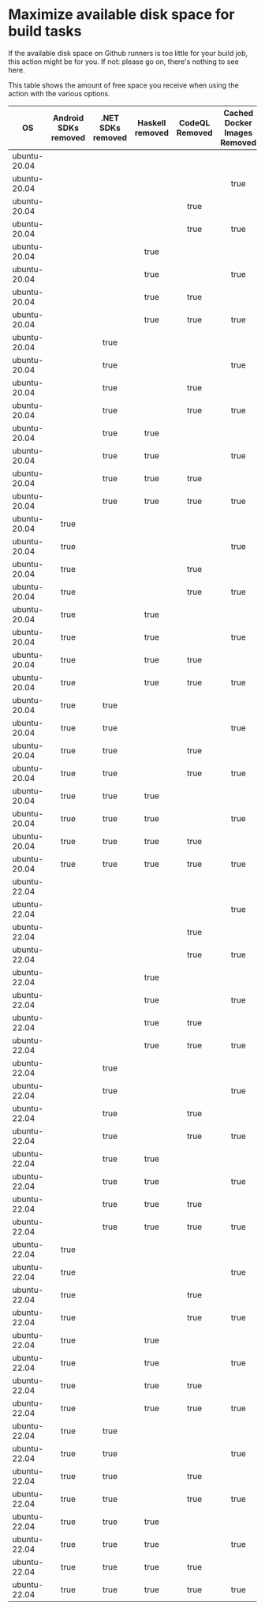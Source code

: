 # Maximize available disk space for build tasks

If the available disk space on Github runners is too little for your build job, this action might be for you.
If not: please go on, there's nothing to see here.

This table shows the amount of free space you receive when using the action with the various options.

OS | Android SDKs removed | .NET SDKs removed | Haskell removed | CodeQL Removed | Cached Docker Images Removed | GB freed | GB free | Elapsed Time (seconds) |
---|:--------------------:|:-----------------:|:---------------:|:--------------:|:----------------------------:|:--------:|:-------:|:----------------------:|
ubuntu-20.04 |  |  |  |  |  | 62 | 82 | 2
ubuntu-20.04 |  |  |  |  | true | 66 | 86 | 8
ubuntu-20.04 |  |  |  | true |  | 67 | 87 | 4
ubuntu-20.04 |  |  |  | true | true | 71 | 91 | 65
ubuntu-20.04 |  |  | true |  |  | 62 | 82 | 2
ubuntu-20.04 |  |  | true |  | true | 66 | 86 | 52
ubuntu-20.04 |  |  | true | true |  | 67 | 87 | 2
ubuntu-20.04 |  |  | true | true | true | 71 | 91 | 59
ubuntu-20.04 |  | true |  |  |  | 64 | 84 | 4
ubuntu-20.04 |  | true |  |  | true | 67 | 87 | 6
ubuntu-20.04 |  | true |  | true |  | 69 | 89 | 4
ubuntu-20.04 |  | true |  | true | true | 72 | 92 | 6
ubuntu-20.04 |  | true | true |  |  | 64 | 84 | 4
ubuntu-20.04 |  | true | true |  | true | 67 | 87 | 52
ubuntu-20.04 |  | true | true | true |  | 69 | 89 | 4
ubuntu-20.04 |  | true | true | true | true | 72 | 92 | 62
ubuntu-20.04 | true |  |  |  |  | 71 | 91 | 8
ubuntu-20.04 | true |  |  |  | true | 75 | 95 | 14
ubuntu-20.04 | true |  |  | true |  | 76 | 96 | 12
ubuntu-20.04 | true |  |  | true | true | 79 | 99 | 134
ubuntu-20.04 | true |  | true |  |  | 71 | 91 | 48
ubuntu-20.04 | true |  | true |  | true | 75 | 95 | 12
ubuntu-20.04 | true |  | true | true |  | 76 | 96 | 49
ubuntu-20.04 | true |  | true | true | true | 79 | 99 | 104
ubuntu-20.04 | true | true |  |  |  | 73 | 93 | 9
ubuntu-20.04 | true | true |  |  | true | 76 | 96 | 61
ubuntu-20.04 | true | true |  | true |  | 78 | 98 | 11
ubuntu-20.04 | true | true |  | true | true | 81 | 101 | 49
ubuntu-20.04 | true | true | true |  |  | 73 | 93 | 8
ubuntu-20.04 | true | true | true |  | true | 76 | 96 | 13
ubuntu-20.04 | true | true | true | true |  | 78 | 98 | 12
ubuntu-20.04 | true | true | true | true | true | 81 | 101 | 96
ubuntu-22.04 |  |  |  |  |  | 63 | 84 | 1
ubuntu-22.04 |  |  |  |  | true | 66 | 87 | 33
ubuntu-22.04 |  |  |  | true |  | 68 | 89 | 4
ubuntu-22.04 |  |  |  | true | true | 71 | 92 | 8
ubuntu-22.04 |  |  | true |  |  | 63 | 84 | 2
ubuntu-22.04 |  |  | true |  | true | 66 | 87 | 8
ubuntu-22.04 |  |  | true | true |  | 68 | 89 | 3
ubuntu-22.04 |  |  | true | true | true | 71 | 92 | 34
ubuntu-22.04 |  | true |  |  |  | 64 | 85 | 5
ubuntu-22.04 |  | true |  |  | true | 67 | 88 | 34
ubuntu-22.04 |  | true |  | true |  | 69 | 90 | 5
ubuntu-22.04 |  | true |  | true | true | 72 | 93 | 8
ubuntu-22.04 |  | true | true |  |  | 64 | 85 | 4
ubuntu-22.04 |  | true | true |  | true | 67 | 88 | 6
ubuntu-22.04 |  | true | true | true |  | 69 | 90 | 4
ubuntu-22.04 |  | true | true | true | true | 72 | 93 | 28
ubuntu-22.04 | true |  |  |  |  | 72 | 93 | 12
ubuntu-22.04 | true |  |  |  | true | 75 | 96 | 92
ubuntu-22.04 | true |  |  | true |  | 77 | 98 | 79
ubuntu-22.04 | true |  |  | true | true | 80 | 101 | 16
ubuntu-22.04 | true |  | true |  |  | 72 | 93 | 62
ubuntu-22.04 | true |  | true |  | true | 75 | 96 | 23
ubuntu-22.04 | true |  | true | true |  | 77 | 98 | 59
ubuntu-22.04 | true |  | true | true | true | 80 | 101 | 15
ubuntu-22.04 | true | true |  |  |  | 73 | 94 | 68
ubuntu-22.04 | true | true |  |  | true | 76 | 97 | 14
ubuntu-22.04 | true | true |  | true |  | 78 | 99 | 13
ubuntu-22.04 | true | true |  | true | true | 81 | 102 | 18
ubuntu-22.04 | true | true | true |  |  | 73 | 94 | 10
ubuntu-22.04 | true | true | true |  | true | 76 | 97 | 121
ubuntu-22.04 | true | true | true | true |  | 78 | 99 | 70
ubuntu-22.04 | true | true | true | true | true | 81 | 102 | 16
